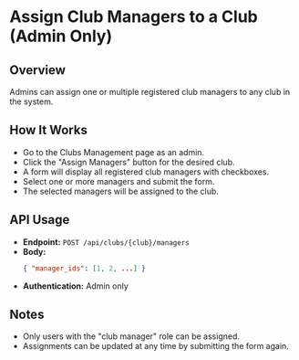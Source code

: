 # Assign Club Managers to a Club (Admin Only)

## Overview
Admins can assign one or multiple registered club managers to any club in the system.

## How It Works
- Go to the Clubs Management page as an admin.
- Click the "Assign Managers" button for the desired club.
- A form will display all registered club managers with checkboxes.
- Select one or more managers and submit the form.
- The selected managers will be assigned to the club.

## API Usage
- **Endpoint:** `POST /api/clubs/{club}/managers`
- **Body:**
  ```json
  { "manager_ids": [1, 2, ...] }
  ```
- **Authentication:** Admin only

## Notes
- Only users with the "club manager" role can be assigned.
- Assignments can be updated at any time by submitting the form again.
